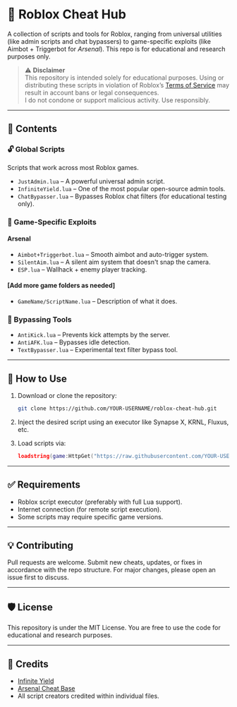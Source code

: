 # 🔧 Roblox Cheat Hub

A collection of scripts and tools for Roblox, ranging from universal utilities (like admin scripts and chat bypassers) to game-specific exploits (like Aimbot + Triggerbot for *Arsenal*). This repo is for educational and research purposes only.

> ⚠️ **Disclaimer**  
> This repository is intended solely for educational purposes. Using or distributing these scripts in violation of Roblox’s [Terms of Service](https://en.help.roblox.com/hc/en-us/articles/115004647846) may result in account bans or legal consequences.  
> I do not condone or support malicious activity. Use responsibly.

---

## 📁 Contents

### 🔓 Global Scripts
Scripts that work across most Roblox games.

- `JustAdmin.lua` – A powerful universal admin script.
- `InfiniteYield.lua` – One of the most popular open-source admin tools.
- `ChatBypasser.lua` – Bypasses Roblox chat filters (for educational testing only).

### 🎯 Game-Specific Exploits

#### Arsenal
- `Aimbot+Triggerbot.lua` – Smooth aimbot and auto-trigger system.
- `SilentAim.lua` – A silent aim system that doesn't snap the camera.
- `ESP.lua` – Wallhack + enemy player tracking.

#### [Add more game folders as needed]
- `GameName/ScriptName.lua` – Description of what it does.

### 🚫 Bypassing Tools
- `AntiKick.lua` – Prevents kick attempts by the server.
- `AntiAFK.lua` – Bypasses idle detection.
- `TextBypasser.lua` – Experimental text filter bypass tool.

---

## 🚀 How to Use

1. Download or clone the repository:
    ```bash
    git clone https://github.com/YOUR-USERNAME/roblox-cheat-hub.git
    ```

2. Inject the desired script using an executor like Synapse X, KRNL, Fluxus, etc.

3. Load scripts via:
    ```lua
    loadstring(game:HttpGet("https://raw.githubusercontent.com/YOUR-USERNAME/roblox-cheat-hub/main/path-to-script.lua"))()
    ```

---

## ✅ Requirements

- Roblox script executor (preferably with full Lua support).
- Internet connection (for remote script execution).
- Some scripts may require specific game versions.

---

## 💡 Contributing

Pull requests are welcome. Submit new cheats, updates, or fixes in accordance with the repo structure. For major changes, please open an issue first to discuss.

---

## 🛡️ License

This repository is under the MIT License. You are free to use the code for educational and research purposes.

---

## 🔗 Credits

- [Infinite Yield](https://github.com/EdgeIY/infiniteyield)
- [Arsenal Cheat Base](https://v3rmillion.net)
- All script creators credited within individual files.

